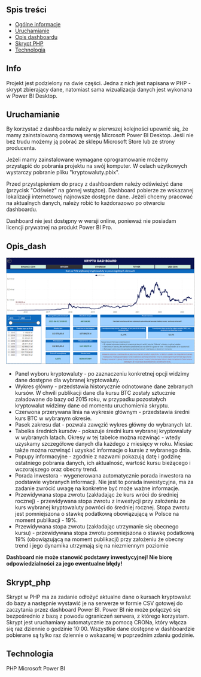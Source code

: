 ## Spis treści
* [Ogólne informacje](#Info)
* [Uruchamianie](#Uruchamianie)
* [Opis dashboardu](#Opis_dash)
* [Skrypt PHP](#Skrypt_php)
* [Technologia](#Technologia)

## Info

Projekt jest podzielony na dwie części. Jedna z nich jest napisana w PHP - skrypt zbierający dane, natomiast sama wizualizacja danych jest wykonana w Power BI Desktop.

## Uruchamianie

By korzystać z dashboardu należy w pierwszej kolejności upewnić się, że mamy zainstalowaną darmową wersję Microsoft Power BI Desktop. Jeśli nie bez trudu możemy ją pobrać
ze sklepu Microsoft Store lub ze strony producenta.

Jeżeli mamy zainstalowane wymagane oprogramowanie możemy przystąpić do pobrania projektu na swój komputer. W celach użytkowych wystarczy pobranie pliku "kryptowaluty.pbix".

Przed przystąpieniem do pracy z dashboardem należy odświeżyć dane (przycisk "Odśwież" na górnej wstążce). Dashboard pobierze ze wskazanej lokalizacji internetowej najnowsze
dostępne dane. Jeżeli chcemy pracować na aktualnych danych, należy robić to każdorazowo po otwarciu dashboardu.

Dashboard nie jest dostępny w wersji online, ponieważ nie posiadam licencji prywatnej na produkt Power BI Pro.

## Opis_dash

![dashboard_img](https://github.com/WHHY100/cryptocurrency_dashboard/blob/main/img/view_dashboard.png?raw=true)

* Panel wyboru kryptowaluty - po zaznaczeniu konkretnej opcji widzimy dane dostępne dla wybranej kryptowaluty.
* Wykres główny - przedstawia historycznie odnotowane dane zebranych kursów. W chwili publikacji dane dla kursu BTC zostały sztucznie załadowane do bazy od 2015 roku,
w przypadku pozostałych kryptowalut widzimy dane od momentu uruchomienia skryptu.
* Czerwona przerywana linia na wykresie głównym - przedstawia średni kurs BTC w wybranym okresie.
* Pasek zakresu dat - pozwala zawęzić wykres główny do wybranych lat.
* Tabelka średnich kursów - pokazuje średni kurs wybranej kryptowaluty w wybranych latach. Okresy w tej tabelce można rozwinąć - wtedy uzyskamy szczegółowe danych dla
każdego z miesięcy w roku. Miesiac także można rozwinąć i uzyskać informacje o kursie z wybranego dnia.
* Popupy informacyjne - zgodnie z nazwami pokazują datę i godzinę ostatniego pobrania danych, ich aktualność, wartość kursu bieżącego i wczorajszego oraz obecny trend.
* Porada inwestora - wygenerowana automatycznie porada inwestora na podstawie wybranych informacji. Nie jest to porada inwestycyjna, ma za zadanie zwrócić uwagę na konkretne
być może ważne informacje.
* Przewidywana stopa zwrotu (zakładając że kurs wróci do średniej rocznej) - przewidywana stopa zwrotu z inwestycji przy założeniu że kurs wybranej kryptowaluty powróci do 
średniej rocznej. Stopa zwrotu jest pomniejszona o stawkę podatkową obowiązującą w Polsce na moment publikacji - 19%.
* Przewidywana stopa zwrotu (zakładając utrzymanie się obecnego kursu) - przewidywana stopa zwrotu pomniejszona o stawkę podatkową 19% (obowiązującą na moment publikacji) przy założeniu że obecny trend i jego dynamika
utrzymają się na niezmiennym poziomie

**Dashboard nie może stanowić podstawy inwestycyjnej! Nie biorę odpowiedzialności za jego ewentualne błędy!**


## Skrypt_php

Skrypt w PHP ma za zadanie odłożyć aktualne dane o kursach kryptowalut do bazy a następnie wystawić je na serwerze w formie CSV gotowej do zaczytania przez dashboard Power BI.
Power BI nie może połączyć się bezpośrednio z bazą z powodu ograniczeń serwera, z którego korzystam. Skrypt jest uruchamiany automatycznie za pomocą CRONa, 
który włącza się raz dziennie o godzinie 10:00. Wszystkie dane dostępne w dashboardzie pobierane są tylko raz dziennie o wskazanej w poprzednim zdaniu godzinie.

## Technologia

PHP
Microsoft Power BI

